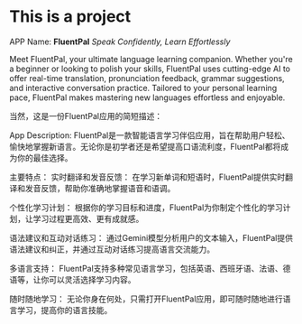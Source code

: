 # This is a project

APP Name: __FluentPal__
_Speak Confidently, Learn Effortlessly_

Meet FluentPal, your ultimate language learning companion. Whether you're a beginner or looking to polish your skills, FluentPal uses cutting-edge AI to offer real-time translation, pronunciation feedback, grammar suggestions, and interactive conversation practice. Tailored to your personal learning pace, FluentPal makes mastering new languages effortless and enjoyable.


当然，这是一份FluentPal应用的简短描述：

App Description:
FluentPal是一款智能语言学习伴侣应用，旨在帮助用户轻松、愉快地掌握新语言。无论你是初学者还是希望提高口语流利度，FluentPal都将成为你的最佳选择。

主要特点：
实时翻译和发音反馈：
在学习新单词和短语时，FluentPal提供实时翻译和发音反馈，帮助你准确地掌握语音和语调。

个性化学习计划：
根据你的学习目标和进度，FluentPal为你制定个性化的学习计划，让学习过程更高效、更有成就感。

语法建议和互动对话练习：
通过Gemini模型分析用户的文本输入，FluentPal提供语法建议和纠正，并通过互动对话练习提高语言交流能力。

多语言支持：
FluentPal支持多种常见语言学习，包括英语、西班牙语、法语、德语等，让你可以灵活选择学习内容。

随时随地学习：
无论你身在何处，只需打开FluentPal应用，即可随时随地进行语言学习，提高你的语言技能。
